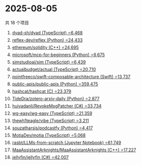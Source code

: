 # 2025-08-05

共 18 个项目

<!-- BEGIN GITHUB -->
<!-- 最后更新时间 2025-08-05 22:15:24 +0800 -->
1. [dyad-sh/dyad (TypeScript) ⭐6,468](https://github.com/dyad-sh/dyad)
1. [reflex-dev/reflex (Python) ⭐24,433](https://github.com/reflex-dev/reflex)
1. [ethereum/solidity (C++) ⭐24,695](https://github.com/ethereum/solidity)
1. [microsoft/mcp-for-beginners (Python) ⭐6,675](https://github.com/microsoft/mcp-for-beginners)
1. [simstudioai/sim (TypeScript) ⭐6,439](https://github.com/simstudioai/sim)
1. [actualbudget/actual (TypeScript) ⭐20,710](https://github.com/actualbudget/actual)
1. [pointfreeco/swift-composable-architecture (Swift) ⭐13,737](https://github.com/pointfreeco/swift-composable-architecture)
1. [public-apis/public-apis (Python) ⭐359,475](https://github.com/public-apis/public-apis)
1. [hashcat/hashcat (C) ⭐23,379](https://github.com/hashcat/hashcat)
1. [TideDra/zotero-arxiv-daily (Python) ⭐2,877](https://github.com/TideDra/zotero-arxiv-daily)
1. [huiyadanli/RevokeMsgPatcher (C#) ⭐33,734](https://github.com/huiyadanli/RevokeMsgPatcher)
1. [wg-easy/wg-easy (TypeScript) ⭐21,359](https://github.com/wg-easy/wg-easy)
1. [thewh1teagle/vibe (TypeScript) ⭐3,211](https://github.com/thewh1teagle/vibe)
1. [souzatharsis/podcastfy (Python) ⭐4,417](https://github.com/souzatharsis/podcastfy)
1. [MotiaDev/motia (TypeScript) ⭐5,068](https://github.com/MotiaDev/motia)
1. [rasbt/LLMs-from-scratch (Jupyter Notebook) ⭐61,749](https://github.com/rasbt/LLMs-from-scratch)
1. [MaaAssistantArknights/MaaAssistantArknights (C++) ⭐17,227](https://github.com/MaaAssistantArknights/MaaAssistantArknights)
1. [jellyfin/jellyfin (C#) ⭐42,007](https://github.com/jellyfin/jellyfin)
<!-- END GITHUB -->
